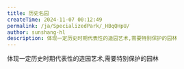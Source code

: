 ```yaml
---
title: 历史名园
createTime: 2024-11-07 00:12:49
permalink: /ja/SpecializedPark/_HBqQHpU/
author: sunshang-hl
description: 体现一定历史时期代表性的造园艺术,需要特别保护的园林
---
```


体现一定历史时期代表性的造园艺术,需要特别保护的园林